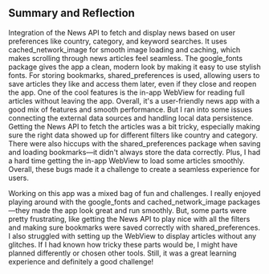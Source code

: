 
## Summary and Reflection

Integration of the News API to fetch and display news based on user preferences like country, category, and keyword searches. It uses cached_network_image for smooth image loading and caching, which makes scrolling through news articles feel seamless. The google_fonts package gives the app a clean, modern look by making it easy to use stylish fonts. For storing bookmarks, shared_preferences is used, allowing users to save articles they like and access them later, even if they close and reopen the app. One of the cool features is the in-app WebView for reading full articles without leaving the app. Overall, it's a user-friendly news app with a good mix of features and smooth performance. 
But I ran into some issues connecting the external data sources and handling local data persistence. Getting the News API to fetch the articles was a bit tricky, especially making sure the right data showed up for different filters like country and category. There were also hiccups with the shared_preferences package when saving and loading bookmarks—it didn't always store the data correctly. Plus, I had a hard time getting the in-app WebView to load some articles smoothly. Overall, these bugs made it a challenge to create a seamless experience for users.


Working on this app was a mixed bag of fun and challenges. I really enjoyed playing around with the google_fonts and cached_network_image packages—they made the app look great and run smoothly. But, some parts were pretty frustrating, like getting the News API to play nice with all the filters and making sure bookmarks were saved correctly with shared_preferences. I also struggled with setting up the WebView to display articles without any glitches. If I had known how tricky these parts would be, I might have planned differently or chosen other tools. Still, it was a great learning experience and definitely a good challenge!
